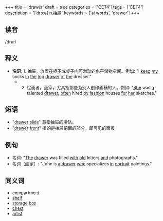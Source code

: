 +++
title = 'drawer'
draft = true
categories = ['CET4']
tags = ['CET4']
description = '[ˈdrɔːə] n.抽屉'
keywords = ['ai words', 'drawer']
+++

## 读音
/drər/

## 释义
- **名词**: 1. 抽屉，放置在柜子或桌子内可滑动的水平储物空间。例如: "I [keep](/zh/post/keep/) [my](/zh/post/my/) socks [in](/zh/post/in/) [the](/zh/post/the/) [top](/zh/post/top/) [drawer](/zh/post/drawer/) [of](/zh/post/of/) [the](/zh/post/the/) dresser."
   - 2. 绘画者，画家，尤其指那些为别人创作画稿的人。例如: "[She](/zh/post/she/) was [a](/zh/post/a/) talented [drawer](/zh/post/drawer/), [often](/zh/post/often/) hired [by](/zh/post/by/) [fashion](/zh/post/fashion/) houses [for](/zh/post/for/) [her](/zh/post/her/) sketches."

## 短语
- "[drawer](/zh/post/drawer/) [slide](/zh/post/slide/)" 意指抽屉的滑轨。
- "[drawer](/zh/post/drawer/) [front](/zh/post/front/)" 指的是抽屉前面的部分，即可见的面板。

## 例句
- 名词: "[The](/zh/post/the/) [drawer](/zh/post/drawer/) was filled [with](/zh/post/with/) [old](/zh/post/old/) letters [and](/zh/post/and/) photographs."
- 名词（画家）: "John is [a](/zh/post/a/) [drawer](/zh/post/drawer/) [who](/zh/post/who/) specializes [in](/zh/post/in/) [portrait](/zh/post/portrait/) paintings."

## 同义词
- compartment
- [shelf](/zh/post/shelf/)
- [storage](/zh/post/storage/) [box](/zh/post/box/)
- [chest](/zh/post/chest/)
- [artist](/zh/post/artist/)
